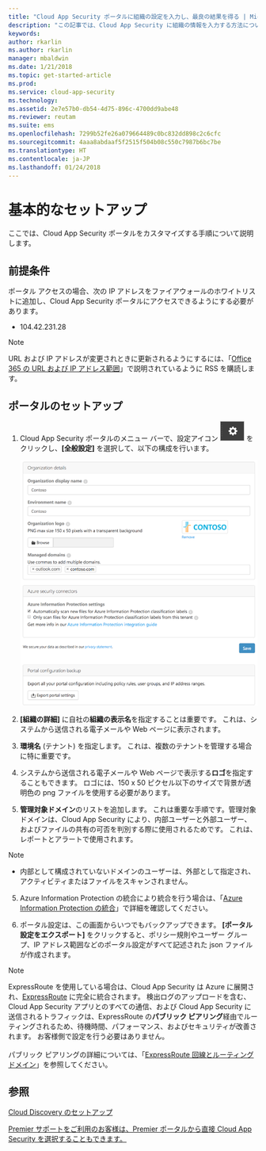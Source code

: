 ```yaml
---
title: "Cloud App Security ポータルに組織の設定を入力し、最良の結果を得る | Microsoft Docs"
description: "この記事では、Cloud App Security に組織の情報を入力する方法について説明します。"
keywords: 
author: rkarlin
ms.author: rkarlin
manager: mbaldwin
ms.date: 1/21/2018
ms.topic: get-started-article
ms.prod: 
ms.service: cloud-app-security
ms.technology: 
ms.assetid: 2e7e57b0-db54-4d75-896c-4700dd9abe48
ms.reviewer: reutam
ms.suite: ems
ms.openlocfilehash: 7299b52fe26a079664489c0bc832dd898c2c6cfc
ms.sourcegitcommit: 4aaa8abdaaf5f2515f504b08c550c7987b6bc7be
ms.translationtype: HT
ms.contentlocale: ja-JP
ms.lasthandoff: 01/24/2018
---
```

# <a name="basic-setup"></a>基本的なセットアップ
ここでは、Cloud App Security ポータルをカスタマイズする手順について説明します。

## <a name="prerequisites"></a>前提条件 
ポータル アクセスの場合、次の IP アドレスをファイアウォールのホワイトリストに追加し、Cloud App Security ポータルにアクセスできるようにする必要があります。  
  
- 104.42.231.28  
  
> [!NOTE]  
>  URL および IP アドレスが変更されときに更新されるようにするには、「[Office 365 の URL および IP アドレス範囲](https://support.office.com/article/Office-365-URLs-and-IP-address-ranges-8548a211-3fe7-47cb-abb1-355ea5aa88a2)」で説明されているように RSS を購読します。  
  
## <a name="set-up-the-portal"></a>ポータルのセットアップ  
  
1.  Cloud App Security ポータルのメニュー バーで、設定アイコン ![設定アイコン](./media/settings-icon.png "設定アイコン") をクリックし、**[全般設定]** を選択して、以下の構成を行います。  
     
     ![全般設定](./media/general-settings.png "全般設定")  
  
3.  **[組織の詳細]** に自社の**組織の表示名**を指定することは重要です。 これは、システムから送信される電子メールや Web ページに表示されます。  
  
4. **環境名** (テナント) を指定します。 これは、複数のテナントを管理する場合に特に重要です。  
  
4. システムから送信される電子メールや Web ページで表示する**ロゴ**を指定することもできます。 ロゴには、150 x 50 ピクセル以下のサイズで背景が透明色の png ファイルを使用する必要があります。  

4.  **管理対象ドメイン**のリストを追加します。 これは重要な手順です。管理対象ドメインは、Cloud App Security により、内部ユーザーと外部ユーザー、およびファイルの共有の可否を判別する際に使用されるためです。 これは、レポートとアラートで使用されます。  
> [!NOTE] 
> - 内部として構成されていないドメインのユーザーは、外部として指定され、アクティビティまたはファイルをスキャンされません。

5. Azure Information Protection の統合により統合を行う場合は、「[Azure Information Protection の統合](azip-integration.md)」で詳細を確認してください。 
  
  
6.  ポータル設定は、この画面からいつでもバックアップできます。 **[ポータル設定をエクスポート]** をクリックすると、ポリシー規則やユーザー グループ、IP アドレス範囲などのポータル設定がすべて記述された json ファイルが作成されます。  
  
   
> [!NOTE] 
> ExpressRoute を使用している場合は、Cloud App Security は Azure に展開され、[ExpressRoute](https://azure.microsoft.com/documentation/articles/expressroute-introduction/) に完全に統合されます。 検出ログのアップロードを含む、Cloud App Security アプリとのすべての通信、および Cloud App Security に送信されるトラフィックは、ExpressRoute の**パブリック ピアリング**経由でルーティングされるため、待機時間、パフォーマンス、およびセキュリティが改善されます。 お客様側で設定を行う必要はありません。 <br></br>パブリック ピアリングの詳細については、「[ExpressRoute 回線とルーティング ドメイン](https://azure.microsoft.com/documentation/articles/expressroute-circuit-peerings/)」を参照してください。  
    
## <a name="see-also"></a>参照  
[Cloud Discovery のセットアップ](set-up-cloud-discovery.md)   

[Premier サポートをご利用のお客様は、Premier ポータルから直接 Cloud App Security を選択することもできます。](https://premier.microsoft.com/)  
  
  